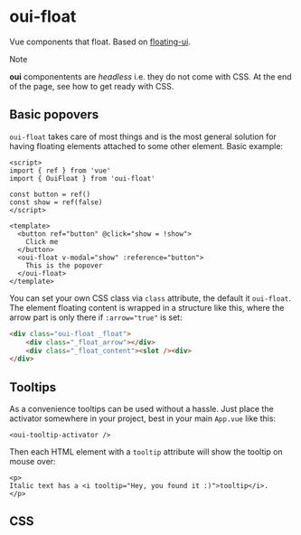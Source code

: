 # oui-float

Vue components that float. Based on [floating-ui](https://floating-ui.com/).

> [!NOTE]
> **oui** componentents are *headless* i.e. they do not come with CSS. At the end of the page, see how to get ready with CSS.
## Basic popovers

`oui-float` takes care of most things and is the most general solution for having floating elements attached to some other element. Basic example:

```vue
<script>
import { ref } from 'vue'
import { OuiFloat } from 'oui-float'

const button = ref()
const show = ref(false)
</script>

<template>
  <button ref="button" @click="show = !show">
    Click me
  </button>
  <oui-float v-modal="show" :reference="button">
    This is the popover
  </oui-float>
</template>
```

You can set your own CSS class via `class` attribute, the default it `oui-float`.  The element floating content is wrapped in a structure like this, where the arrow part is only there if `:arrow="true"` is set:

```html
<div class="oui-float _float">
	<div class="_float_arrow"></div>
	<div class="_float_content"><slot /><div>
</div>
```

## Tooltips

As a convenience tooltips can be used without a hassle. Just place the activator somewhere in your project, best in your main `App.vue` like this:

```vue
<oui-tooltip-activator />
```

Then each HTML element with a `tooltip` attribute will show the tooltip on mouse over:

```vue
<p>
Italic text has a <i tooltip="Hey, you found it :)">tooltip</i>.
</p>
```

## CSS
